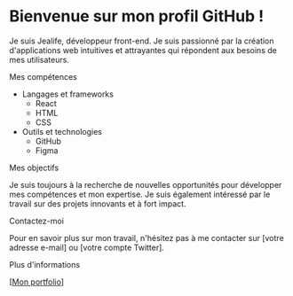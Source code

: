 # Bienvenue sur mon profil GitHub !

Je suis Jealife, développeur front-end. Je suis passionné par la création d'applications web intuitives et attrayantes qui répondent aux besoins de mes utilisateurs.

Mes compétences

* Langages et frameworks
    * React
    * HTML
    * CSS
* Outils et technologies
    * GitHub
    * Figma

Mes objectifs

Je suis toujours à la recherche de nouvelles opportunités pour développer mes compétences et mon expertise. Je suis également intéressé par le travail sur des projets innovants et à fort impact.

Contactez-moi

Pour en savoir plus sur mon travail, n'hésitez pas à me contacter sur [votre adresse e-mail] ou [votre compte Twitter].

Plus d'informations


[[Mon portfolio](https://jean-portfolio-six.vercel.app/)]
